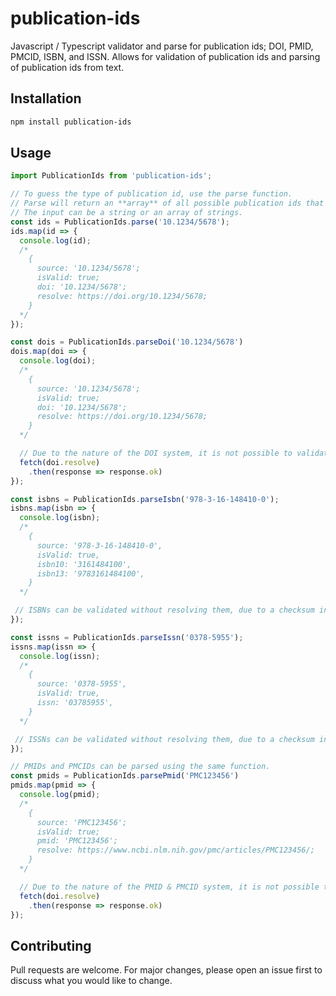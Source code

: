 # publication-ids
Javascript / Typescript validator and parse for publication ids; DOI, PMID, PMCID, ISBN, and ISSN.
Allows for validation of publication ids and parsing of publication ids from text.

## Installation
```bash
npm install publication-ids
```

## Usage
```ts
import PublicationIds from 'publication-ids';

// To guess the type of publication id, use the parse function.
// Parse will return an **array** of all possible publication ids that can be parsed from the input.
// The input can be a string or an array of strings.
const ids = PublicationIds.parse('10.1234/5678');
ids.map(id => {
  console.log(id);
  /*
    {
      source: '10.1234/5678';
      isValid: true;
      doi: '10.1234/5678';
      resolve: https://doi.org/10.1234/5678;
    }
  */
});

const dois = PublicationIds.parseDoi('10.1234/5678')
dois.map(doi => {
  console.log(doi);
  /*
    {
      source: '10.1234/5678';
      isValid: true;
      doi: '10.1234/5678';
      resolve: https://doi.org/10.1234/5678;
    }
  */

  // Due to the nature of the DOI system, it is not possible to validate a DOI without resolving it.
  fetch(doi.resolve)
    .then(response => response.ok)
});

const isbns = PublicationIds.parseIsbn('978-3-16-148410-0');
isbns.map(isbn => {
  console.log(isbn);
  /*
    {
      source: '978-3-16-148410-0',
      isValid: true,
      isbn10: '3161484100',
      isbn13: '9783161484100',
    }
  */

 // ISBNs can be validated without resolving them, due to a checksum in the ISBN.
});

const issns = PublicationIds.parseIssn('0378-5955');
issns.map(issn => {
  console.log(issn);
  /*
    {
      source: '0378-5955',
      isValid: true,
      issn: '03785955',
    }
  */

 // ISSNs can be validated without resolving them, due to a checksum in the ISBN.
});

// PMIDs and PMCIDs can be parsed using the same function.
const pmids = PublicationIds.parsePmid('PMC123456')
pmids.map(pmid => {
  console.log(pmid);
  /*
    {
      source: 'PMC123456';
      isValid: true;
      pmid: 'PMC123456';
      resolve: https://www.ncbi.nlm.nih.gov/pmc/articles/PMC123456/;
    }
  */

  // Due to the nature of the PMID & PMCID system, it is not possible to validate a DOI without resolving it.
  fetch(doi.resolve)
    .then(response => response.ok)
});
```

## Contributing
Pull requests are welcome. For major changes, please open an issue first to discuss what you would like to change.
